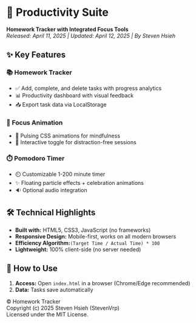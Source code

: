 # 🚀 Productivity Suite  
​**​Homework Tracker with Integrated Focus Tools​**​  
*Released: April 11, 2025 | Updated: April 12, 2025 | By Steven Hsieh*

## ✨ Key Features

### 📚 Homework Tracker
- ✅ Add, complete, and delete tasks with progress analytics
- 📊 Productivity dashboard with visual feedback 
- 📥 Export task data via LocalStorage

### 🎯 Focus Animation
- 🧠 Pulsing CSS animations for mindfulness
- 🔄 Interactive toggle for distraction-free sessions

### ⏱️ Pomodoro Timer
- ⏲️ Customizable 1-200 minute timer
- ✨ Floating particle effects + celebration animations
- 🔉 Optional audio integration

## 🛠️ Technical Highlights
- ​**​Built with:​**​ HTML5, CSS3, JavaScript (no frameworks)
- ​**​Responsive Design:​**​ Mobile-first, works on all modern browsers
- ​**​Efficiency Algorithm:​**​ `(Target Time / Actual Time) * 100`
- ​**​Lightweight:​**​ 100% client-side (no server needed)

## 🔧 How to Use
1. ​**​Access:​**​ Open `index.html` in a browser (Chrome/Edge recommended)
2. ​**​Data:​**​ Tasks save automatically

© Homework Tracker  
Copyright (c) 2025 Steven Hsieh (StevenVrp)  
Licensed under the MIT License. 
